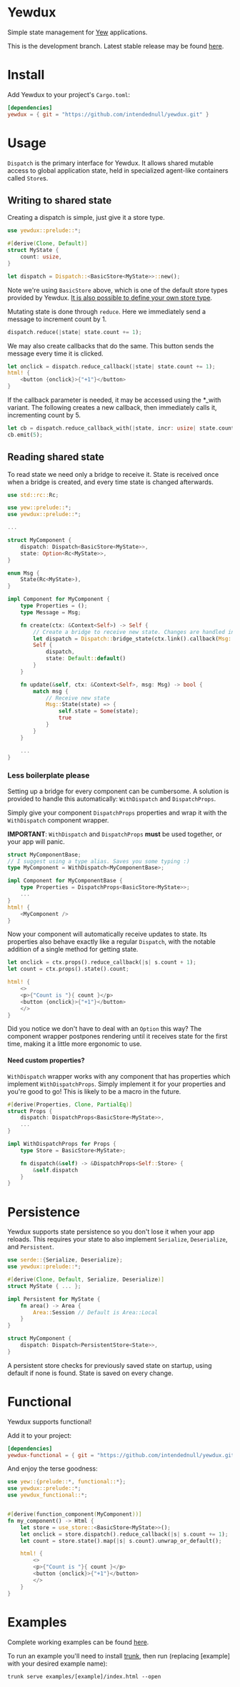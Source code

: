 # Yewdux

Simple state management for [Yew](https://yew.rs/docs/en/) applications.

This is the development branch. Latest stable release may be found
[here](https://github.com/intendednull/yewdux/tree/0.6.2).

# Install

Add Yewdux to your project's `Cargo.toml`:

```toml
[dependencies]
yewdux = { git = "https://github.com/intendednull/yewdux.git" }
```

# Usage

`Dispatch` is the primary interface for Yewdux. It allows shared mutable access to global
application state, held in specialized agent-like containers called `Store`s.

## Writing to shared state

Creating a dispatch is simple, just give it a store type. 

```rust
use yewdux::prelude::*;

#[derive(Clone, Default)]
struct MyState {
    count: usize,
}

let dispatch = Dispatch::<BasicStore<MyState>>::new();
```

Note we're using `BasicStore` above, which is one of the default store types provided by Yewdux. [It
is also possible to define your own store type](https://github.com/intendednull/yewdux/blob/master/examples/store/src/main.rs).

Mutating state is done through `reduce`. Here we immediately send a message to increment count by 1.

```rust
dispatch.reduce(|state| state.count += 1);
```

We may also create callbacks that do the same. This button sends the message every time it is clicked.

```rust
let onclick = dispatch.reduce_callback(|state| state.count += 1);
html! {
    <button {onclick}>{"+1"}</button>
}
```

If the callback parameter is needed, it may be accessed using the \*_with variant. The following
creates a new callback, then immediately calls it, incrementing count by 5.

```rust
let cb = dispatch.reduce_callback_with(|state, incr: usize| state.count += incr);
cb.emit(5);
```

## Reading shared state

To read state we need only a bridge to receive it. State is received once when a bridge is
created, and every time state is changed afterwards.

```rust
use std::rc::Rc;

use yew::prelude::*;
use yewdux::prelude::*;

...

struct MyComponent {
    dispatch: Dispatch<BasicStore<MyState>>,
    state: Option<Rc<MyState>>,
}

enum Msg {
    State(Rc<MyState>),
}

impl Component for MyComponent {
    type Properties = (); 
    type Message = Msg;

    fn create(ctx: &Context<Self>) -> Self {
        // Create a bridge to receive new state. Changes are handled in `update`.
        let dispatch = Dispatch::bridge_state(ctx.link().callback(Msg::State));
        Self {
            dispatch,
            state: Default::default()
        }
    }

    fn update(&self, ctx: &Context<Self>, msg: Msg) -> bool {
        match msg {
            // Receive new state
            Msg::State(state) => {
                self.state = Some(state);
                true
            }
        }
    }

    ...
}
```

### Less boilerplate please

Setting up a bridge for every component can be cumbersome. A solution is provided to handle this
automatically: `WithDispatch` and `DispatchProps`.

Simply give your component `DispatchProps` properties and wrap it with the `WithDispatch` component
wrapper.

**IMPORTANT**: `WithDispatch` and `DispatchProps` **must** be used together, or your app will panic.

```rust
struct MyComponentBase;
// I suggest using a type alias. Saves you some typing :)
type MyComponent = WithDispatch<MyComponentBase>;

impl Component for MyComponentBase {
    type Properties = DispatchProps<BasicStore<MyState>>; 
    ...
}
html! {
    <MyComponent />
}
```

Now your component will automatically receive updates to state. Its properties also behave exactly
like a regular `Dispatch`, with the notable addition of a single method for getting state.

```rust
let onclick = ctx.props().reduce_callback(|s| s.count + 1);
let count = ctx.props().state().count;

html! {
    <>
    <p>{"Count is "}{ count }</p>
    <button {onclick}>{"+1"}</button>
    </>
}
```

Did you notice we don't have to deal with an `Option` this way? The component wrapper postpones
rendering until it receives state for the first time, making it a little more ergonomic to use. 


#### Need custom properties?

`WithDispatch` wrapper works with any component that has properties which implement
`WithDispatchProps`. Simply implement it for your properties and you're good to go! This is likely
to be a macro in the future.

```rust
#[derive(Properties, Clone, PartialEq)]
struct Props {
    dispatch: DispatchProps<BasicStore<MyState>>,
    ...
}

impl WithDispatchProps for Props {
    type Store = BasicStore<MyState>;

    fn dispatch(&self) -> &DispatchProps<Self::Store> {
        &self.dispatch
    }
}
```

# Persistence

Yewdux supports state persistence so you don't lose it when your app reloads. This requires your
state to also implement `Serialize`, `Deserialize`, and `Persistent`.

```rust
use serde::{Serialize, Deserialize};
use yewdux::prelude::*;

#[derive(Clone, Default, Serialize, Deserialize)]
struct MyState { ... };

impl Persistent for MyState {
    fn area() -> Area {
        Area::Session // Default is Area::Local
    }
}

struct MyComponent {
    dispatch: Dispatch<PersistentStore<State>>,
}
```

A persistent store checks for previously saved state on startup, using default if none is found.
State is saved on every change.

# Functional

Yewdux supports functional! 

Add it to your project:

```toml
[dependencies]
yewdux-functional = { git = "https://github.com/intendednull/yewdux.git" }
```

And enjoy the terse goodness:

```rust
use yew::{prelude::*, functional::*};
use yewdux::prelude::*;
use yewdux_functional::*;


#[derive(function_component(MyComponent))]
fn my_component() -> Html {
    let store = use_store::<BasicStore<MyState>>();
    let onclick = store.dispatch().reduce_callback(|s| s.count += 1);
    let count = store.state().map(|s| s.count).unwrap_or_default();

    html! {
        <>
        <p>{"Count is "}{ count }</p>
        <button {onclick}>{"+1"}</button>
        </>
    }
}
```

# Examples

Complete working examples can be found
[here](https://github.com/intendednull/yewdux/tree/master/examples).

To run an example you'll need to install [trunk](https://github.com/thedodd/trunk), then run
(replacing [example] with your desired example name):

    trunk serve examples/[example]/index.html --open

